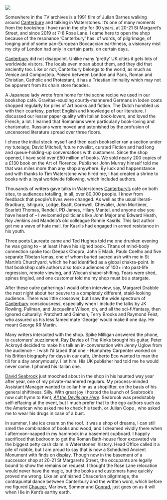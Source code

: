 <a href="https://dev.visual-essays.app"><img src="https://dev-visual-essays.netlify.app/images/ve-button.png"></a>
<param ve-config title="Waterstones, Canterbury, 1990 to 2020" author="Dr. Martin Latham" layout="vtl" 
banner="/images/banners/21c.jpg">

<param ve-entity eid="Q29303" aliases="Canterbury">

Somewhere in the TV archives is a 1991 film of Julian Barnes walking around [Canterbury](/20c/20c-Canterbury) and talking in Waterstones. It’s one of many moments from the bookshop I have run in the city for 30 years, at 20-21 St Margaret’s Street, and since 2019 at 7-8 Rose Lane. I came here to open the shop because of the resonance ‘Canterbury’ has: of words, of pilgrimage, of longing and of some pan-European Boccaccian earthiness, a visionary mist my city of London had only in certain parts, on certain days.
<param ve-image url="images/Waterstones March 2021 MJC.jpg" label="Waterstones, Rose Lane, Canterbury" attribution="Photogaphed by Martin Crowther, March 2021"> 

[Canterbury](/20c/20c-Canterbury) did not disappoint. Unlike many ‘pretty’ UK cities it gets lots of worldwide visitors. The locals even moan about them, and they did that anciently too. Like or not, Canterbury belongs to the world, as much as Venice and Compostela. Poised between London and Paris, Roman and Christian, Catholic and Protestant,  it has a Triestian liminality which may not be apparent from its chain store facades.
<param ve-image url="https://upload.wikimedia.org/wikipedia/commons/7/71/Canterbury%2C_High_Street_02.jpg" label="Canterbury High Street" attribution="Palickap, CC BY-SA 3.0 via Wikimedia Commons"> 

A Japanese lady wrote from home for the scone recipe we used in our bookshop café. Gravitas-exuding courtly-mannered Germans in loden coats shopped regularly for piles of Art books and fiction. The Dutch humbled us with their courtesy, perfect English and knowledge of our literature. I discussed our lesser paper quality with Italian book-lovers, and loved the French, a lot. I learned that Romanians were particularly book-loving and charismatic. Russians were moved and astonished by the profusion of uncensored literature spread over three floors.
<param ve-image url="images/Waterstones Nigella Lawson.jpg" label="Nigella Lawson" attribution="Photographed by Matt McArdle"> 

I chose the initial stock myself and then each bookseller ran a section under my tutelage; David Mitchell, future novelist, curated Fiction and had long and queue-holding-up conversations with customers. Since the shop opened, I have sold over £50 million of books. We sold nearly 200 copies of a £130 book on the Art of Florence. Publisher John Murray himself told me that was miles more than any shop anywhere. By luck and happenstance and with thanks to Tim Waterstone who hired me, I had created a shrine to books with a loyal worldwide following, which included authors. 
<param ve-image url="images/Waterstones A. S. Byatt.JPG" label="A.S.Byatt" attribution="Photographed by Matt McArdle"> 
<param ve-image url="images/Waterstones Benn.jpg" label="Tony Benn" attribution="Photographed by Matt McArdle"> 

Thousands of writers gave talks in Waterstones [Canterbury’s](/20c/20c-Canterbury)  café on both sites, to audiences totalling, in all, over 80,000 people. I know from feedback that people’s lives were changed. As well as the usual literati- Bradbury, Ishiguro, Lodge, Byatt, Cornwell, Chevalier, John Mortimer, Scarlett Thomas, Rendell, PD James, Hilary Mantel, and anyone else you have heard of – I welcomed politicians like John Major and Edward Heath, Roy Jenkins and Mandela’s old colleague Ronnie Kasrils. This last author got me a wave of hate mail, for Kasrils had engaged in armed resistance in his youth. 
<param ve-image url="images/Waterstones Roy Jenkins.jpg" label="Roy Jenkins" attribution="Photograph by Matt McArdle"> 
<param ve-image url="images/Waterstones Colin Dexter.jpg" label="Colin Dexter" attribution="Photograph by Matt McArdle"> 

Three poets Laureate came and Ted Hughes told me one drunken evening he was going to – at least I have his signed book. Titans of mind-body connection spoke too: Deepak Chopra, John E Mack, Paulo Coelho and five separate Tibetan lamas, one of whom buried sacred ash with me in St Martin’s Churchyard, which he had identified as a global chakra-point. In that bookshop café authors also took audiences of 100+ into past-life regression, remote viewing, and Wiccan shape-shifting. Tears were shed, spines tingled, and one customer told me my shop must be a stargate. 
<param ve-image url="images/Waterstones Terence Stamp.jpg" label="Terence Stamp"> 

After these outre gatherings I would often interview, say, Margaret Drabble the next night about her oeuvre to a completely different, staid-looking audience. There was little crossover, but I saw the wide spectrum of [Canterbury](/20c/20c-Canterbury) consciousness, especially when I include the talks by JK Rowling, Pullman, and Jacqueline Wilson, oh, and all the sci-fi/fantasy, then ignored culturally: Pratchett and Gaiman, Terry Brooks and Raymond Feist, who assured us his less famed mate ‘George’ would make it one day. He meant George RR Martin.
<param ve-image url="images/Waterstones JK Rowling.jpg" label="JK Rowling" attribution="Photograph by Matt McArdle"> 

Many writers interacted with the shop. Spike Milligan answered the phone, to customers’ puzzlement, Ray Davies of The Kinks brought his guitar, Peter Ackroyd decided to make his talk an in-conversation with Jenny Uglow from the audience – I wish I’d taped that one - Humphrey Carpenter worked on his Britten biography for days in our café, Umberto Eco wanted to man the till for a day anonymously. I let him. His UK publisher had told me he would never come. I phoned his Italian one.
<param ve-image url="images/Waterstones ECO.jpg" label="Umberto Eco" attribution="Photograph by Matt McArdle"> 

[David Seabrook](/21c/21c-seabrook-biography) just mooched about in the shop in his haunted way year after year, one of my private-mannered regulars. My process-minded Assistant Manager wanted to collar him as a shoplifter, on the basis of his general shiftiness. Silly. With great joy I hosted the launch of Seabrook’s now cult hymn to Kent, [_All the Devils are Here_](/21c/21c-seabrook-biography). Seabrook was predictably self-effacing at the event, but I much prefer that to the ego authors such as the American who asked me to check his teeth, or Julian Cope , who asked me to wear his drugs in case of a bust.
<param ve-image url="images/Waterstones rocking horses.jpg" label="Waterstones rocking horses" attribution="Photograph by Matt McArdle"> 

In summer, I ate ice cream on the roof. It was a shop of dreams, I can still smell the combination of books and wood, and I dreamed vividly there when I afternoon-napped in my hammock in a basement cupboard. I happily sacrificed that bedroom to get the Roman Bath-house floor excavated via the biggest petty cash claim in Waterstones’ history. Head Office called it a pile of rubble, but I am proud to say that is now a Scheduled Ancient Monument with finds on display. Though now in the basement of a successor shop at 20-21 St Margaret’s Street, the occupants are legally bound to show the remains on request. I thought the Rose Lane relocation would never have the magic, but the books and customers have quickly proved me wrong. Like an unfinished Chaucerian pilgrimage, the contrapuntal dance between Canterbury and the written word, which before me figured [Chaucer](/14c/14c-chaucer), Marlowe, Somner and [Conrad](/19c/19c-conrad-biography), just goes on as it will when I lie in Kent’s earthy earth.
<param ve-image url="images/Former site of Waterstones March 2021 MJC.jpg" label="20-21 St Margaret's Street" attribution="Photogaphed by Martin Crowther, March 2021"> 


